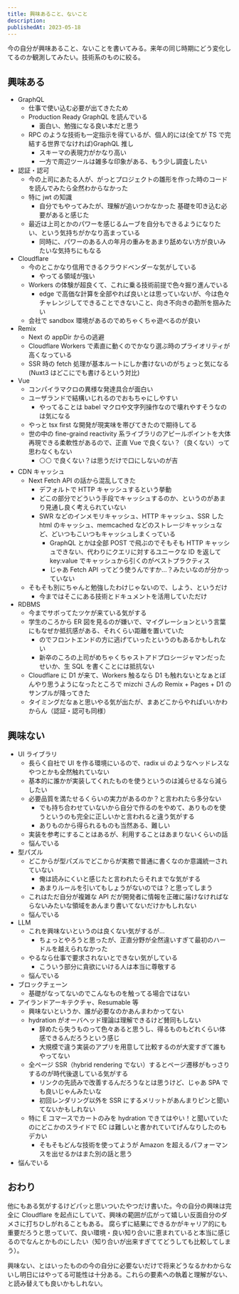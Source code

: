 ```yaml
---
title: 興味あること、ないこと
description:
publishedAt: 2023-05-18
---
```


今の自分が興味あること、ないことを書いてみる。来年の同じ時期にどう変化してるのか観測してみたい。技術系のものに絞る。

## 興味ある

- GraphQL
  - 仕事で使い込む必要が出てきたため
  - Production Ready GraphQL を読んでいる
    - 面白い、勉強になる良い本だと思う
  - RPC のような技術も一定指示を得ているが、個人的には(全てが TS で完結する世界でなければ)GraphQL 推し
    - スキーマの表現力がかなり高い
    - 一方で周辺ツールは雑多な印象がある、もう少し調査したい
- 認証・認可
  - 今の上司にあたる人が、がっとプロジェクトの雛形を作った時のコードを読んでみたら全然わからなかった
  - 特に jwt の知識
    - 自分でもやってみたが、理解が追いつかなかった
      基礎を叩き込む必要があると感じた
  - 最近は上司とかのパワーを感じるムーブを自分もできるようになりたい、という気持ちがかなり高まっている
    - 同時に、パワーのある人の年月の重みをあまり舐めない方が良いみたいな気持ちにもなる
- Cloudflare
  - 今のとこかなり信用できるクラウドベンダーな気がしている
    - やってる領域が強い
  - Workers の体験が超良くて、これに乗る技術前提で色々掘り進んでいる
    - edge で高価な計算を全部やれば良いとは思っていないが、今は色々チャレンジしてできることできないこと、向き不向きの勘所を掴みたい
  - 会社で sandbox 環境があるのでめちゃくちゃ遊べるのが良い
- Remix
  - Next の appDir からの逃避
  - Cloudflare Workers で素直に動くのでかなり選ぶ時のプライオリティが高くなっている
  - SSR 時の fetch 処理が基本ルートにしか書けないのがちょっと気になる(Nuxt3 はどこにでも書けるという対比)
- Vue
  - コンパイラマクロの異様な発達具合が面白い
  - ユーザランドで結構いじれるのでおもちゃにしやすい
    - やってることは babel マクロや文字列操作なので壊れやすそうなのは気になる
  - やっと tsx first な開発が現実味を帯びてきたので期待してる
  - 世の中の fine-graind reactivity 系ライブラリのアピールポイントを大体再現できる柔軟性があるので、正直 Vue で良くない？（良くない）って思わなくもない
    - ⚪️⚪️ で良くない？は思うだけで口にしないのが吉
- CDN キャッシュ
  - Next Fetch API の話から混乱してきた
    - デフォルトで HTTP キャッシュするという挙動
    - どこの部分でどういう手段でキャッシュするのか、というのがあまり見通し良く考えられていない
    - SWR などのインメモリキャッシュ、HTTP キャッシュ、SSR した html のキャッシュ、memcached などのストレージキャッシュなど、どいつもこいつもキャッシュしまくっている
      - GraphQL とかは全部 POST で飛ぶのでそもそも HTTP キャッシュできない、代わりにクエリに対するユニークな ID を返して key:value でキャッシュから引くのがベストプラクティス
      - じゃあ Fetch API ってどう使うんですか…？みたいなのが分かっていない
  - そもそも別にちゃんと勉強したわけじゃないので、しよう、というだけ
    - 今まではそこにある技術とドキュメントを活用していただけ
- RDBMS
  - 今までサボってたツケが来ている気がする
  - 学生のころから ER 図を見るのが嫌いで、マイグレーションという言葉にもなぜか抵抗感がある、それくらい距離を置いていた
    - のでフロントエンドの方に逃げていったというのもあるかもしれない
    - 新卒のころの上司がめちゃくちゃストアドプロシージャマンだったせいか、生 SQL を書くことには抵抗ない
  - Cloudflare に D1 が来て、Workers 触るなら D1 も触れないとなぁとぼんやり思うようになったところで mizchi さんの Remix + Pages + D1 のサンプルが降ってきた
  - タイミングだなぁと思いやる気が出たが、まあどこからやればいいかわからん（認証・認可も同様）

## 興味ない

- UI ライブラリ
  - 長らく自社で UI を作る環境にいるので、radix ui のようなヘッドレスなやつとかも全然触れていない
  - 基本的に誰かが実装してくれたものを使うというのは減らせるなら減らしたい
  - 必要品質を満たせるくらいの実力があるのか？と言われたら多分ない
    - でも持ち合わせていないから自分で作るのをやめて、ありものを使うというのも完全に正しいかと言われると違う気がする
    - ありものから得られるものも当然ある、難しい
  - 実装を参考にすることはあるが、利用することはあまりないくらいの話
  - 悩んでいる
- 型パズル
  - どこからが型パズルでどこからが実務で普通に書くなのか意識統一されていない
    - 俺は読みにくいと感じたと言われたらそれまでな気がする
    - あまりルールを引いてもしょうがないのでは？と思ってしまう
  - これはただ自分が複雑な API だが開発者に情報を正確に届けなければならないみたいな領域をあんまり書いてないだけかもしれない
  - 悩んでいる
- LLM
  - これを興味ないというのは良くない気がするが…
    - ちょっとやろうと思ったが、正直分野が全然違いすぎて最初のハードルを越えられなかった
  - やるなら仕事で要求されないとできない気がしている
    - こういう部分に貪欲にいける人は本当に尊敬する
  - 悩んでいる
- ブロックチェーン
  - 基礎がなってないのでこんなものを触ってる場合ではない
- アイランドアーキテクチャ、Resumable 等
  - 興味ないというか、誰が必要なのかあんまわかってない
  - hydration がオーバヘッド理論は理解できるけど賛同もしない
    - 辞めたら失うものって色々あると思うし、得るものもどれくらい体感できるんだろうという感じ
    - 大規模で違う実装のアプリを用意して比較するのが大変すぎて誰もやってない
  - 全ページ SSR（hybrid rendering でない）するとページ遷移がもっさりするのが時代後退している気がする
    - リンクの先読みで改善するんだろうなとは思うけど、じゃあ SPA でも良いじゃんみたいな
    - 初回レンダリング以外を SSR にするメリットがあんまりピンと聞いてないかもしれない
  - 特に E コマースでカートのみを hydration できてはやい！と聞いていたのにどこかのスライドで EC は難しいと書かれていてげんなりしたのもデカい
    - そもそもどんな技術を使ってようが Amazon を超えるパフォーマンスを出せるかはまた別の話と思う
- 悩んでいる

## おわり

他にもある気がするけどパッと思いついたやつだけ書いた。今の自分の興味は完全に Cloudflare を起点にしていて、興味の範囲が広がって嬉しい反面自分のダメさに打ちひしがれることもある。
腐らずに結果にできるかがキャリア的にも重要だろうと思っていて、良い環境・良い知り合いに恵まれていると本当に感じるのでなんとかものにしたい（知り合いが出来すぎててどうしても比較してしまう）。

興味ない、とはいったものの今の自分に必要ないだけで将来どうなるかわからないし明日にはやってる可能性は十分ある。これらの要素への執着と理解がない、と読み替えても良いかもしれない。
